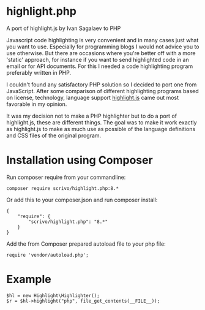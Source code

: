 highlight.php
=============

A port of highlight.js by Ivan Sagalaev to PHP

Javascript code highlighting is very convenient and in many cases just what
you want to use. Especially for programming blogs I would not advice you to
use otherwise. But there are occasions where you're better off with a more 
'static' approach, for instance if you want to send highlighted code in an 
email or for API documents. For this I needed a code highlighting program 
preferably written in PHP.

I couldn't found any satisfactory PHP solution so I decided to port one from
JavaScript. After some comparison of different highlighting programs 
based on license, technology, language support 
[highlight.js](softwaremaniacs.org/soft/highlight/en/) came out most
favorable in my opinion.

It was my decision not to make a PHP highlighter but to do a port of 
highlight.js, these are different things. The goal was to make it work
exactly as highlight.js to make as much use as possible of the
language definitions and CSS files of the original program.

Installation using Composer
=============

Run composer require from your commandline:
```
composer require scrivo/highlight.php:8.*
```

Or add this to your composer.json and run composer install:
```
{
    "require": {
        "scrivo/highlight.php": "8.*"
    }
}
```

Add the from Composer prepared autoload file to your php file:
```
require 'vendor/autoload.php';
```

Example
=============

```
$hl = new Highlight\Highlighter();
$r = $hl->highlight("php", file_get_contents(__FILE__));
```
